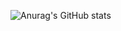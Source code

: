 ![Anurag's GitHub stats](https://github-readme-stats.vercel.app/api?username=Antenev&show_icons=true&theme=radical)
